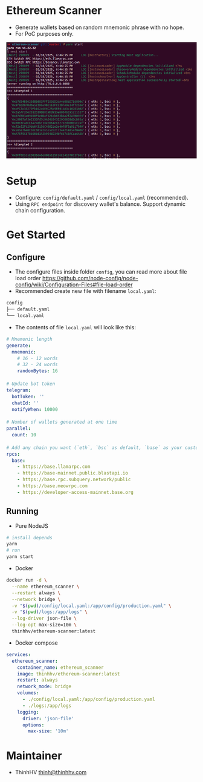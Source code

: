 # Ethereum Scanner

- Generate wallets based on random mnemonic phrase with no hope.
- For PoC purposes only.

![Preview](./images/preview-terminal.png)

# Setup

- Configure: `config/default.yaml` / `config/local.yaml` (recommended).
- Using `RPC endpoint` for discovery wallet's balance. Support dynamic chain configuration.

# Get Started

## Configure

- The configure files inside folder `config`, you can read more about file load order https://github.com/node-config/node-config/wiki/Configuration-Files#file-load-order
- Recommended create new file with filename `local.yaml`:

```bash
config
├── default.yaml
└── local.yaml
```

- The contents of file `local.yaml` will look like this:

```yaml
# Mnemonic length
generate:
  mnemonic:
    # 16 - 12 words
    # 32 - 24 words
    randomBytes: 16

# Update bot token
telegram:
  botToken: ''
  chatId: ''
  notifyWhen: 10000

# Number of wallets generated at one time
parallel:
  count: 10

# Add any chain you want (`eth`, `bsc` as default, `base` as your custom)
rpcs:
  base:
    - https://base.llamarpc.com
    - https://base-mainnet.public.blastapi.io
    - https://base.rpc.subquery.network/public
    - https://base.meowrpc.com
    - https://developer-access-mainnet.base.org
```

## Running

- Pure NodeJS

```bash
# install depends
yarn
# run
yarn start
```

- Docker

```bash
docker run -d \
  --name ethereum_scanner \
  --restart always \
  --network bridge \
  -v "$(pwd)/config/local.yaml:/app/config/production.yaml" \
  -v "$(pwd)/logs:/app/logs" \
  --log-driver json-file \
  --log-opt max-size=10m \
  thinhhv/ethereum-scanner:latest
```

- Docker compose

```yaml
services:
  ethereum_scanner:
    container_name: ethereum_scanner
    image: thinhhv/ethereum-scanner:latest
    restart: always
    network_mode: bridge
    volumes:
      - ./config/local.yaml:/app/config/production.yaml
      - ./logs:/app/logs
    logging:
      driver: 'json-file'
      options:
        max-size: '10m'
```

# Maintainer

- ThinhHV <thinh@thinhhv.com>
